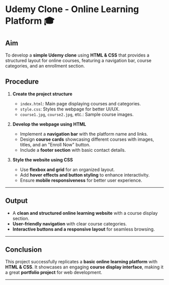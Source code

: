 # **Udemy Clone - Online Learning Platform** 🎓  

## **Aim**  
To develop a **simple Udemy clone** using **HTML & CSS** that provides a structured layout for online courses, featuring a navigation bar, course categories, and an enrollment section.  

## **Procedure**  
1. **Create the project structure**  
   - `index.html`: Main page displaying courses and categories.  
   - `style.css`: Styles the webpage for better UI/UX.  
   - `course1.jpg`, `course2.jpg`, etc.: Sample course images.  

2. **Develop the webpage using HTML**  
   - Implement a **navigation bar** with the platform name and links.  
   - Design **course cards** showcasing different courses with images, titles, and an "Enroll Now" button.  
   - Include a **footer section** with basic contact details.  

3. **Style the website using CSS**  
   - Use **flexbox and grid** for an organized layout.  
   - Add **hover effects and button styling** to enhance interactivity.  
   - Ensure **mobile responsiveness** for better user experience.  

---

## **Output**  
- A **clean and structured online learning website** with a course display section.  
- **User-friendly navigation** with clear course categories.  
- **Interactive buttons and a responsive layout** for seamless browsing.  

---

## **Conclusion**  
This project successfully replicates a **basic online learning platform** with **HTML & CSS**. It showcases an engaging **course display interface**, making it a great **portfolio project** for web development.  

---


